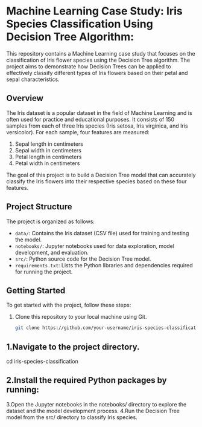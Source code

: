 # Machine Learning Case Study: Iris Species Classification Using Decision Tree Algorithm:

This repository contains a Machine Learning case study that focuses on the classification of Iris flower species using the Decision Tree algorithm. The project aims to demonstrate how Decision Trees can be applied to effectively classify different types of Iris flowers based on their petal and sepal characteristics.

## Overview

The Iris dataset is a popular dataset in the field of Machine Learning and is often used for practice and educational purposes. It consists of 150 samples from each of three Iris species (Iris setosa, Iris virginica, and Iris versicolor). For each sample, four features are measured:

1. Sepal length in centimeters
2. Sepal width in centimeters
3. Petal length in centimeters
4. Petal width in centimeters

The goal of this project is to build a Decision Tree model that can accurately classify the Iris flowers into their respective species based on these four features.

## Project Structure

The project is organized as follows:

- `data/`: Contains the Iris dataset (CSV file) used for training and testing the model.
- `notebooks/`: Jupyter notebooks used for data exploration, model development, and evaluation.
- `src/`: Python source code for the Decision Tree model.
- `requirements.txt`: Lists the Python libraries and dependencies required for running the project.

## Getting Started

To get started with the project, follow these steps:

1. Clone this repository to your local machine using Git.

   ```bash
   git clone https://github.com/your-username/iris-species-classification.git

## 1.Navigate to the project directory.
cd iris-species-classification
## 2.Install the required Python packages by running:

3.Open the Jupyter notebooks in the notebooks/ directory to explore the dataset and the model development process.
4.Run the Decision Tree model from the src/ directory to classify Iris species.


